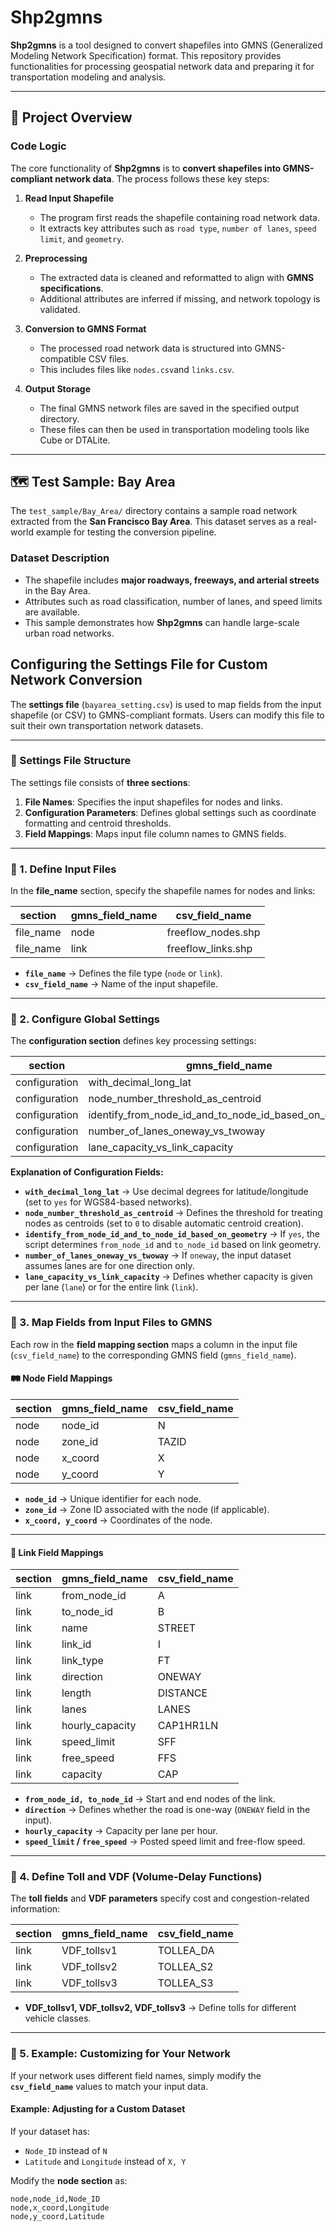 # Shp2gmns

**Shp2gmns** is a tool designed to convert shapefiles into GMNS (Generalized Modeling Network Specification) format. This repository provides functionalities for processing geospatial network data and preparing it for transportation modeling and analysis.

---

## 🚀 Project Overview

### **Code Logic**
The core functionality of **Shp2gmns** is to **convert shapefiles into GMNS-compliant network data**. The process follows these key steps:

1. **Read Input Shapefile**  
   - The program first reads the shapefile containing road network data.
   - It extracts key attributes such as `road type`, `number of lanes`, `speed limit`, and `geometry`.

2. **Preprocessing**  
   - The extracted data is cleaned and reformatted to align with **GMNS specifications**.
   - Additional attributes are inferred if missing, and network topology is validated.

3. **Conversion to GMNS Format**  
   - The processed road network data is structured into GMNS-compatible CSV files.
   - This includes files like `nodes.csv`and `links.csv`.

4. **Output Storage**  
   - The final GMNS network files are saved in the specified output directory.
   - These files can then be used in transportation modeling tools like Cube or DTALite.

---

## 🗺 **Test Sample: Bay Area**
The `test_sample/Bay_Area/` directory contains a sample road network extracted from the **San Francisco Bay Area**. This dataset serves as a real-world example for testing the conversion pipeline.

### **Dataset Description**
- The shapefile includes **major roadways, freeways, and arterial streets** in the Bay Area.
- Attributes such as road classification, number of lanes, and speed limits are available.
- This sample demonstrates how **Shp2gmns** can handle large-scale urban road networks.

## **Configuring the Settings File for Custom Network Conversion**

The **settings file** (`bayarea_setting.csv`) is used to map fields from the input shapefile (or CSV) to GMNS-compliant formats. Users can modify this file to suit their own transportation network datasets.

---

### **📂 Settings File Structure**
The settings file consists of **three sections**:
1. **File Names**: Specifies the input shapefiles for nodes and links.
2. **Configuration Parameters**: Defines global settings such as coordinate formatting and centroid thresholds.
3. **Field Mappings**: Maps input file column names to GMNS fields.

---

### **🔹 1. Define Input Files**
In the **file_name** section, specify the shapefile names for nodes and links:

| section   | gmns_field_name | csv_field_name        |
|-----------|---------------|----------------------|
| file_name | node         | freeflow_nodes.shp  |
| file_name | link         | freeflow_links.shp  |

- **`file_name`** → Defines the file type (`node` or `link`).
- **`csv_field_name`** → Name of the input shapefile.

---

### **🔹 2. Configure Global Settings**
The **configuration section** defines key processing settings:

| section         | gmns_field_name                           | csv_field_name |
|----------------|----------------------------------------|---------------|
| configuration  | with_decimal_long_lat                  | yes           |
| configuration  | node_number_threshold_as_centroid      | 0             |
| configuration  | identify_from_node_id_and_to_node_id_based_on_geometry | no |
| configuration  | number_of_lanes_oneway_vs_twoway       | oneway        |
| configuration  | lane_capacity_vs_link_capacity         | lane          |

**Explanation of Configuration Fields:**
- **`with_decimal_long_lat`** → Use decimal degrees for latitude/longitude (set to `yes` for WGS84-based networks).
- **`node_number_threshold_as_centroid`** → Defines the threshold for treating nodes as centroids (set to `0` to disable automatic centroid creation).
- **`identify_from_node_id_and_to_node_id_based_on_geometry`** → If `yes`, the script determines `from_node_id` and `to_node_id` based on link geometry.
- **`number_of_lanes_oneway_vs_twoway`** → If `oneway`, the input dataset assumes lanes are for one direction only.
- **`lane_capacity_vs_link_capacity`** → Defines whether capacity is given per lane (`lane`) or for the entire link (`link`).

---

### **🔹 3. Map Fields from Input Files to GMNS**
Each row in the **field mapping section** maps a column in the input file (`csv_field_name`) to the corresponding GMNS field (`gmns_field_name`).

#### **🛤️ Node Field Mappings**
| section | gmns_field_name | csv_field_name |
|---------|---------------|---------------|
| node    | node_id       | N             |
| node    | zone_id       | TAZID         |
| node    | x_coord       | X             |
| node    | y_coord       | Y             |

- **`node_id`** → Unique identifier for each node.
- **`zone_id`** → Zone ID associated with the node (if applicable).
- **`x_coord, y_coord`** → Coordinates of the node.

---

#### **🚗 Link Field Mappings**
| section | gmns_field_name | csv_field_name |
|---------|---------------|---------------|
| link    | from_node_id   | A             |
| link    | to_node_id     | B             |
| link    | name          | STREET        |
| link    | link_id       | I             |
| link    | link_type     | FT            |
| link    | direction     | ONEWAY        |
| link    | length        | DISTANCE      |
| link    | lanes         | LANES         |
| link    | hourly_capacity | CAP1HR1LN    |
| link    | speed_limit   | SFF           |
| link    | free_speed    | FFS           |
| link    | capacity      | CAP           |

- **`from_node_id, to_node_id`** → Start and end nodes of the link.
- **`direction`** → Defines whether the road is one-way (`ONEWAY` field in the input).
- **`hourly_capacity`** → Capacity per lane per hour.
- **`speed_limit` / `free_speed`** → Posted speed limit and free-flow speed.

---

### **🔹 4. Define Toll and VDF (Volume-Delay Functions)**
The **toll fields** and **VDF parameters** specify cost and congestion-related information:

| section | gmns_field_name | csv_field_name |
|---------|---------------|---------------|
| link    | VDF_tollsv1   | TOLLEA_DA     |
| link    | VDF_tollsv2   | TOLLEA_S2     |
| link    | VDF_tollsv3   | TOLLEA_S3     |

- **VDF_tollsv1, VDF_tollsv2, VDF_tollsv3** → Define tolls for different vehicle classes.

---

### **🔹 5. Example: Customizing for Your Network**
If your network uses different field names, simply modify the **`csv_field_name`** values to match your input data.

#### **Example: Adjusting for a Custom Dataset**
If your dataset has:
- `Node_ID` instead of `N`
- `Latitude` and `Longitude` instead of `X, Y`

Modify the **node section** as:
```csv
node,node_id,Node_ID
node,x_coord,Longitude
node,y_coord,Latitude

